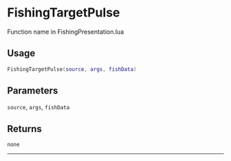 # FishingTargetPulse
Function name in FishingPresentation.lua
## Usage
```lua
FishingTargetPulse(source, args, fishData)
```
## Parameters
`source`, `args`, `fishData`
## Returns
`none`

---